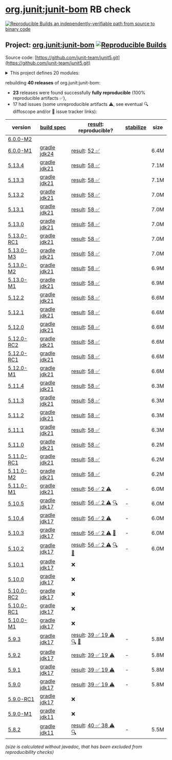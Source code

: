 [org.junit:junit-bom](https://central.sonatype.com/artifact/org.junit/junit-bom/versions) RB check
=======

[![Reproducible Builds](https://reproducible-builds.org/images/logos/rb.svg) an independently-verifiable path from source to binary code](https://reproducible-builds.org/)

## Project: [org.junit:junit-bom](https://central.sonatype.com/artifact/org.junit/junit-bom/versions) [![Reproducible Builds](https://img.shields.io/endpoint?url=https://raw.githubusercontent.com/jvm-repo-rebuild/reproducible-central/master/content/org/junit/junit5/badge.json)](https://github.com/jvm-repo-rebuild/reproducible-central/blob/master/content/org/junit/junit5/README.md)

Source code: [https://github.com/junit-team/junit5.git](https://github.com/junit-team/junit5.git)

<details><summary>This project defines 20 modules:</summary>

* [org.junit.jupiter:junit-jupiter](https://central.sonatype.com/artifact/org.junit.jupiter/junit-jupiter/overview)
* [org.junit.jupiter:junit-jupiter-api](https://central.sonatype.com/artifact/org.junit.jupiter/junit-jupiter-api/overview)
* [org.junit.jupiter:junit-jupiter-engine](https://central.sonatype.com/artifact/org.junit.jupiter/junit-jupiter-engine/overview)
* [org.junit.jupiter:junit-jupiter-migrationsupport](https://central.sonatype.com/artifact/org.junit.jupiter/junit-jupiter-migrationsupport/overview)
* [org.junit.jupiter:junit-jupiter-params](https://central.sonatype.com/artifact/org.junit.jupiter/junit-jupiter-params/overview)
* [org.junit.platform:junit-platform-commons](https://central.sonatype.com/artifact/org.junit.platform/junit-platform-commons/overview)
* [org.junit.platform:junit-platform-console](https://central.sonatype.com/artifact/org.junit.platform/junit-platform-console/overview)
* [org.junit.platform:junit-platform-console-standalone](https://central.sonatype.com/artifact/org.junit.platform/junit-platform-console-standalone/overview)
* [org.junit.platform:junit-platform-engine](https://central.sonatype.com/artifact/org.junit.platform/junit-platform-engine/overview)
* [org.junit.platform:junit-platform-jfr](https://central.sonatype.com/artifact/org.junit.platform/junit-platform-jfr/overview)
* [org.junit.platform:junit-platform-launcher](https://central.sonatype.com/artifact/org.junit.platform/junit-platform-launcher/overview)
* [org.junit.platform:junit-platform-reporting](https://central.sonatype.com/artifact/org.junit.platform/junit-platform-reporting/overview)
* [org.junit.platform:junit-platform-runner](https://central.sonatype.com/artifact/org.junit.platform/junit-platform-runner/overview)
* [org.junit.platform:junit-platform-suite](https://central.sonatype.com/artifact/org.junit.platform/junit-platform-suite/overview)
* [org.junit.platform:junit-platform-suite-api](https://central.sonatype.com/artifact/org.junit.platform/junit-platform-suite-api/overview)
* [org.junit.platform:junit-platform-suite-commons](https://central.sonatype.com/artifact/org.junit.platform/junit-platform-suite-commons/overview)
* [org.junit.platform:junit-platform-suite-engine](https://central.sonatype.com/artifact/org.junit.platform/junit-platform-suite-engine/overview)
* [org.junit.platform:junit-platform-testkit](https://central.sonatype.com/artifact/org.junit.platform/junit-platform-testkit/overview)
* [org.junit.vintage:junit-vintage-engine](https://central.sonatype.com/artifact/org.junit.vintage/junit-vintage-engine/overview)
* [org.junit:junit-bom](https://central.sonatype.com/artifact/org.junit/junit-bom/overview)
</details>

rebuilding **40 releases** of org.junit:junit-bom:
- **23** releases were found successfully **fully reproducible** (100% reproducible artifacts :white_check_mark:),
- 17 had issues (some unreproducible artifacts :warning:, see eventual :mag: diffoscope and/or :memo: issue tracker links):

| version | [build spec](/BUILDSPEC.md) | [result](https://reproducible-builds.org/docs/jvm/): reproducible? | [stabilize](https://github.com/google/oss-rebuild/blob/main/cmd/stabilize/README.md) | size |
| -- | --------- | ------ | ------ | -- |
| [6.0.0-M2](https://central.sonatype.com/artifact/org.junit/junit-bom/6.0.0-M2/pom) | | | |
| [6.0.0-M1](https://central.sonatype.com/artifact/org.junit/junit-bom/6.0.0-M1/pom) | [gradle jdk24](junit5-6.0.0-M1.buildspec) | [result](junit-bom-6.0.0-M1.buildinfo): [52 :white_check_mark: ](junit-bom-6.0.0-M1.buildcompare) | | 6.4M |
| [5.13.4](https://central.sonatype.com/artifact/org.junit/junit-bom/5.13.4/pom) | [gradle jdk21](junit5-5.13.4.buildspec) | [result](junit-bom-5.13.4.buildinfo): [58 :white_check_mark: ](junit-bom-5.13.4.buildcompare) | | 7.1M |
| [5.13.3](https://central.sonatype.com/artifact/org.junit/junit-bom/5.13.3/pom) | [gradle jdk21](junit5-5.13.3.buildspec) | [result](junit-bom-5.13.3.buildinfo): [58 :white_check_mark: ](junit-bom-5.13.3.buildcompare) | | 7.1M |
| [5.13.2](https://central.sonatype.com/artifact/org.junit/junit-bom/5.13.2/pom) | [gradle jdk21](junit5-5.13.2.buildspec) | [result](junit-bom-5.13.2.buildinfo): [58 :white_check_mark: ](junit-bom-5.13.2.buildcompare) | | 7.0M |
| [5.13.1](https://central.sonatype.com/artifact/org.junit/junit-bom/5.13.1/pom) | [gradle jdk21](junit5-5.13.1.buildspec) | [result](junit-bom-5.13.1.buildinfo): [58 :white_check_mark: ](junit-bom-5.13.1.buildcompare) | | 7.0M |
| [5.13.0](https://central.sonatype.com/artifact/org.junit/junit-bom/5.13.0/pom) | [gradle jdk21](junit5-5.13.0.buildspec) | [result](junit-bom-5.13.0.buildinfo): [58 :white_check_mark: ](junit-bom-5.13.0.buildcompare) | | 7.0M |
| [5.13.0-RC1](https://central.sonatype.com/artifact/org.junit/junit-bom/5.13.0-RC1/pom) | [gradle jdk21](junit5-5.13.0-RC1.buildspec) | [result](junit-bom-5.13.0-RC1.buildinfo): [58 :white_check_mark: ](junit-bom-5.13.0-RC1.buildcompare) | | 7.0M |
| [5.13.0-M3](https://central.sonatype.com/artifact/org.junit/junit-bom/5.13.0-M3/pom) | [gradle jdk21](junit5-5.13.0-M3.buildspec) | [result](junit-bom-5.13.0-M3.buildinfo): [58 :white_check_mark: ](junit-bom-5.13.0-M3.buildcompare) | | 7.0M |
| [5.13.0-M2](https://central.sonatype.com/artifact/org.junit/junit-bom/5.13.0-M2/pom) | [gradle jdk21](junit5-5.13.0-M2.buildspec) | [result](junit-bom-5.13.0-M2.buildinfo): [58 :white_check_mark: ](junit-bom-5.13.0-M2.buildcompare) | | 6.9M |
| [5.13.0-M1](https://central.sonatype.com/artifact/org.junit/junit-bom/5.13.0-M1/pom) | [gradle jdk21](junit5-5.13.0-M1.buildspec) | [result](junit-bom-5.13.0-M1.buildinfo): [58 :white_check_mark: ](junit-bom-5.13.0-M1.buildcompare) | | 6.9M |
| [5.12.2](https://central.sonatype.com/artifact/org.junit/junit-bom/5.12.2/pom) | [gradle jdk21](junit5-5.12.2.buildspec) | [result](junit-bom-5.12.2.buildinfo): [58 :white_check_mark: ](junit-bom-5.12.2.buildcompare) | | 6.6M |
| [5.12.1](https://central.sonatype.com/artifact/org.junit/junit-bom/5.12.1/pom) | [gradle jdk21](junit5-5.12.1.buildspec) | [result](junit-bom-5.12.1.buildinfo): [58 :white_check_mark: ](junit-bom-5.12.1.buildcompare) | | 6.6M |
| [5.12.0](https://central.sonatype.com/artifact/org.junit/junit-bom/5.12.0/pom) | [gradle jdk21](junit5-5.12.0.buildspec) | [result](junit-bom-5.12.0.buildinfo): [58 :white_check_mark: ](junit-bom-5.12.0.buildcompare) | | 6.6M |
| [5.12.0-RC2](https://central.sonatype.com/artifact/org.junit/junit-bom/5.12.0-RC2/pom) | [gradle jdk21](junit5-5.12.0-RC2.buildspec) | [result](junit-bom-5.12.0-RC2.buildinfo): [58 :white_check_mark: ](junit-bom-5.12.0-RC2.buildcompare) | | 6.6M |
| [5.12.0-RC1](https://central.sonatype.com/artifact/org.junit/junit-bom/5.12.0-RC1/pom) | [gradle jdk21](junit5-5.12.0-RC1.buildspec) | [result](junit-bom-5.12.0-RC1.buildinfo): [58 :white_check_mark: ](junit-bom-5.12.0-RC1.buildcompare) | | 6.6M |
| [5.12.0-M1](https://central.sonatype.com/artifact/org.junit/junit-bom/5.12.0-M1/pom) | [gradle jdk21](junit5-5.12.0-M1.buildspec) | [result](junit-bom-5.12.0-M1.buildinfo): [58 :white_check_mark: ](junit-bom-5.12.0-M1.buildcompare) | | 6.6M |
| [5.11.4](https://central.sonatype.com/artifact/org.junit/junit-bom/5.11.4/pom) | [gradle jdk21](junit5-5.11.4.buildspec) | [result](junit-bom-5.11.4.buildinfo): [58 :white_check_mark: ](junit-bom-5.11.4.buildcompare) | | 6.3M |
| [5.11.3](https://central.sonatype.com/artifact/org.junit/junit-bom/5.11.3/pom) | [gradle jdk21](junit5-5.11.3.buildspec) | [result](junit-bom-5.11.3.buildinfo): [58 :white_check_mark: ](junit-bom-5.11.3.buildcompare) | | 6.3M |
| [5.11.2](https://central.sonatype.com/artifact/org.junit/junit-bom/5.11.2/pom) | [gradle jdk21](junit5-5.11.2.buildspec) | [result](junit-bom-5.11.2.buildinfo): [58 :white_check_mark: ](junit-bom-5.11.2.buildcompare) | | 6.3M |
| [5.11.1](https://central.sonatype.com/artifact/org.junit/junit-bom/5.11.1/pom) | [gradle jdk21](junit5-5.11.1.buildspec) | [result](junit-bom-5.11.1.buildinfo): [58 :white_check_mark: ](junit-bom-5.11.1.buildcompare) | | 6.3M |
| [5.11.0](https://central.sonatype.com/artifact/org.junit/junit-bom/5.11.0/pom) | [gradle jdk21](junit5-5.11.0.buildspec) | [result](junit-bom-5.11.0.buildinfo): [58 :white_check_mark: ](junit-bom-5.11.0.buildcompare) | | 6.2M |
| [5.11.0-RC1](https://central.sonatype.com/artifact/org.junit/junit-bom/5.11.0-RC1/pom) | [gradle jdk21](junit5-5.11.0-RC1.buildspec) | [result](junit-bom-5.11.0-RC1.buildinfo): [58 :white_check_mark: ](junit-bom-5.11.0-RC1.buildcompare) | | 6.2M |
| [5.11.0-M2](https://central.sonatype.com/artifact/org.junit/junit-bom/5.11.0-M2/pom) | [gradle jdk21](junit5-5.11.0-M2.buildspec) | [result](junit-bom-5.11.0-M2.buildinfo): [58 :white_check_mark: ](junit-bom-5.11.0-M2.buildcompare) | | 6.2M |
| [5.11.0-M1](https://central.sonatype.com/artifact/org.junit/junit-bom/5.11.0-M1/pom) | [gradle jdk21](junit5-5.11.0-M1.buildspec) | [result](junit-bom-5.11.0-M1.buildinfo): [56 :white_check_mark:  2 :warning:](junit-bom-5.11.0-M1.buildcompare) | - | 6.0M |
| [5.10.5](https://central.sonatype.com/artifact/org.junit/junit-bom/5.10.5/pom) | [gradle jdk17](junit5-5.10.5.buildspec) | [result](junit-bom-5.10.5.buildinfo): [56 :white_check_mark:  2 :warning:](junit-bom-5.10.5.buildcompare) [:mag:](junit-bom-5.10.5.diffoscope) | - | 6.0M |
| [5.10.4](https://central.sonatype.com/artifact/org.junit/junit-bom/5.10.4/pom) | [gradle jdk17](junit5-5.10.4.buildspec) | [result](junit-bom-5.10.4.buildinfo): [56 :white_check_mark:  2 :warning:](junit-bom-5.10.4.buildcompare) | - | 6.0M |
| [5.10.3](https://central.sonatype.com/artifact/org.junit/junit-bom/5.10.3/pom) | [gradle jdk17](junit5-5.10.3.buildspec) | [result](junit-bom-5.10.3.buildinfo): [56 :white_check_mark:  2 :warning:](junit-bom-5.10.3.buildcompare) [:memo:](https://github.com/junit-team/junit5/issues/3690) | - | 6.0M |
| [5.10.2](https://central.sonatype.com/artifact/org.junit/junit-bom/5.10.2/pom) | [gradle jdk17](junit5-5.10.2.buildspec) | [result](junit-bom-5.10.2.buildinfo): [56 :white_check_mark:  2 :warning:](junit-bom-5.10.2.buildcompare) [:mag:](junit-bom-5.10.2.diffoscope) [:memo:](https://github.com/junit-team/junit5/issues/3690) | - | 6.0M |
| [5.10.1](https://central.sonatype.com/artifact/org.junit/junit-bom/5.10.1/pom) | [gradle jdk17](junit5-5.10.1.buildspec) | :x: | |
| [5.10.0](https://central.sonatype.com/artifact/org.junit/junit-bom/5.10.0/pom) | [gradle jdk17](junit5-5.10.0.buildspec) | :x: | |
| [5.10.0-RC2](https://central.sonatype.com/artifact/org.junit/junit-bom/5.10.0-RC2/pom) | [gradle jdk17](junit5-5.10.0-RC2.buildspec) | :x: | |
| [5.10.0-RC1](https://central.sonatype.com/artifact/org.junit/junit-bom/5.10.0-RC1/pom) | [gradle jdk17](junit5-5.10.0-RC1.buildspec) | :x: | |
| [5.10.0-M1](https://central.sonatype.com/artifact/org.junit/junit-bom/5.10.0-M1/pom) | [gradle jdk17](junit5-5.10.0-M1.buildspec) | :x: | |
| [5.9.3](https://central.sonatype.com/artifact/org.junit/junit-bom/5.9.3/pom) | [gradle jdk17](junit5-5.9.3.buildspec) | [result](junit-bom-5.9.3.buildinfo): [39 :white_check_mark:  19 :warning:](junit-bom-5.9.3.buildcompare) [:mag:](junit-bom-5.9.3.diffoscope) [:memo:](https://github.com/junit-team/junit5/issues/3559) | - | 5.8M |
| [5.9.2](https://central.sonatype.com/artifact/org.junit/junit-bom/5.9.2/pom) | [gradle jdk17](junit5-5.9.2.buildspec) | [result](junit-bom-5.9.2.buildinfo): [39 :white_check_mark:  19 :warning:](junit-bom-5.9.2.buildcompare) | - | 5.8M |
| [5.9.1](https://central.sonatype.com/artifact/org.junit/junit-bom/5.9.1/pom) | [gradle jdk17](junit5-5.9.1.buildspec) | [result](junit-bom-5.9.1.buildinfo): [39 :white_check_mark:  19 :warning:](junit-bom-5.9.1.buildcompare) | - | 5.8M |
| [5.9.0](https://central.sonatype.com/artifact/org.junit/junit-bom/5.9.0/pom) | [gradle jdk17](junit5-5.9.0.buildspec) | [result](junit-bom-5.9.0.buildinfo): [39 :white_check_mark:  19 :warning:](junit-bom-5.9.0.buildcompare) | - | 5.8M |
| [5.9.0-RC1](https://central.sonatype.com/artifact/org.junit/junit-bom/5.9.0-RC1/pom) | [gradle jdk17](junit5-5.9.0-RC1.buildspec) | :x: | |
| [5.9.0-M1](https://central.sonatype.com/artifact/org.junit/junit-bom/5.9.0-M1/pom) | [gradle jdk11](junit5-5.9.0-M1.buildspec) | :x: | |
| [5.8.2](https://central.sonatype.com/artifact/org.junit/junit-bom/5.8.2/pom) | [gradle jdk11](junit5-5.8.2.buildspec) | [result](junit-bom-5.8.2.buildinfo): [40 :white_check_mark:  38 :warning:](junit-bom-5.8.2.buildcompare) [:mag:](junit-bom-5.8.2.diffoscope) | - | 5.5M |

<i>(size is calculated without javadoc, that has been excluded from reproducibility checks)</i>
